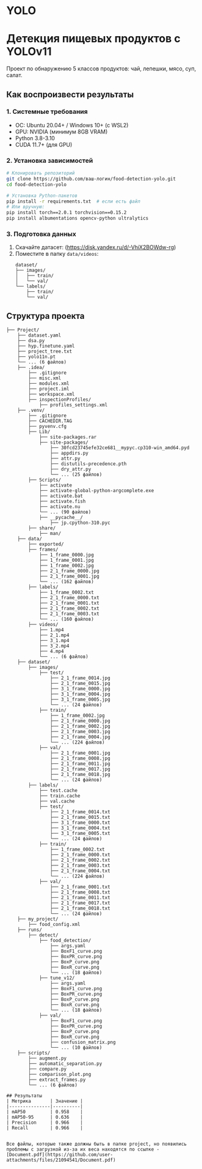 # YOLO
# Детекция пищевых продуктов с YOLOv11

Проект по обнаружению 5 классов продуктов: чай, лепешки, мясо, суп, салат.

## Как воспроизвести результаты

### 1. Системные требования
- ОС: Ubuntu 20.04+ / Windows 10+ (с WSL2)
- GPU: NVIDIA (минимум 8GB VRAM)
- Python 3.8-3.10
- CUDA 11.7+ (для GPU)

### 2. Установка зависимостей
```bash
# Клонировать репозиторий
git clone https://github.com/ваш-логин/food-detection-yolo.git
cd food-detection-yolo

# Установка Python-пакетов
pip install -r requirements.txt  # если есть файл
# Или вручную:
pip install torch==2.0.1 torchvision==0.15.2
pip install albumentations opencv-python ultralytics
```

### 3. Подготовка данных
1. Скачайте датасет: (https://disk.yandex.ru/d/-VhiX2BOWdw-rg)
2. Поместите в папку `data/videos`:
   ```
   dataset/
   ├── images/
   │   ├── train/
   │   └── val/
   └── labels/
       ├── train/
       └── val/

## Структура проекта
```
├── Project/
    ├── dataset.yaml
    ├── dsa.py
    ├── hyp.finetune.yaml
    ├── project_tree.txt
    ├── yolo11n.pt
    └── ... (6 файлов)
    ├── .idea/
        ├── .gitignore
        ├── misc.xml
        ├── modules.xml
        ├── project.iml
        ├── workspace.xml
        ├── inspectionProfiles/
            ├── profiles_settings.xml
    ├── .venv/
        ├── .gitignore
        ├── CACHEDIR.TAG
        ├── pyvenv.cfg
        ├── Lib/
            ├── site-packages.rar
            ├── site-packages/
                ├── 30fcd23745efe32ce681__mypyc.cp310-win_amd64.pyd
                ├── appdirs.py
                ├── attr.py
                ├── distutils-precedence.pth
                ├── dry_attr.py
                └── ... (25 файлов)
        ├── Scripts/
            ├── activate
            ├── activate-global-python-argcomplete.exe
            ├── activate.bat
            ├── activate.fish
            ├── activate.nu
            └── ... (90 файлов)
            ├── __pycache__/
                ├── jp.cpython-310.pyc
        ├── share/
            ├── man/
    ├── data/
        ├── exported/
        ├── frames/
            ├── 1_frame_0000.jpg
            ├── 1_frame_0001.jpg
            ├── 1_frame_0002.jpg
            ├── 2_1_frame_0000.jpg
            ├── 2_1_frame_0001.jpg
            └── ... (162 файлов)
        ├── labels/
            ├── 1_frame_0002.txt
            ├── 2_1_frame_0000.txt
            ├── 2_1_frame_0001.txt
            ├── 2_1_frame_0002.txt
            ├── 2_1_frame_0003.txt
            └── ... (160 файлов)
        ├── videos/
            ├── 1.mp4
            ├── 2_1.mp4
            ├── 3_1.mp4
            ├── 3_2.mp4
            ├── 4.mp4
            └── ... (6 файлов)
    ├── dataset/
        ├── images/
            ├── test/
                ├── 2_1_frame_0014.jpg
                ├── 2_1_frame_0015.jpg
                ├── 3_1_frame_0000.jpg
                ├── 3_1_frame_0004.jpg
                ├── 3_1_frame_0005.jpg
                └── ... (24 файлов)
            ├── train/
                ├── 1_frame_0002.jpg
                ├── 2_1_frame_0000.jpg
                ├── 2_1_frame_0002.jpg
                ├── 2_1_frame_0003.jpg
                ├── 2_1_frame_0004.jpg
                └── ... (224 файлов)
            ├── val/
                ├── 2_1_frame_0001.jpg
                ├── 2_1_frame_0008.jpg
                ├── 2_1_frame_0011.jpg
                ├── 2_1_frame_0017.jpg
                ├── 2_1_frame_0018.jpg
                └── ... (24 файлов)
        ├── labels/
            ├── test.cache
            ├── train.cache
            ├── val.cache
            ├── test/
                ├── 2_1_frame_0014.txt
                ├── 2_1_frame_0015.txt
                ├── 3_1_frame_0000.txt
                ├── 3_1_frame_0004.txt
                ├── 3_1_frame_0005.txt
                └── ... (24 файлов)
            ├── train/
                ├── 1_frame_0002.txt
                ├── 2_1_frame_0000.txt
                ├── 2_1_frame_0002.txt
                ├── 2_1_frame_0003.txt
                ├── 2_1_frame_0004.txt
                └── ... (224 файлов)
            ├── val/
                ├── 2_1_frame_0001.txt
                ├── 2_1_frame_0008.txt
                ├── 2_1_frame_0011.txt
                ├── 2_1_frame_0017.txt
                ├── 2_1_frame_0018.txt
                └── ... (24 файлов)
    ├── my_project/
        ├── food_config.xml
    ├── runs/
        ├── detect/
            ├── food_detection/
                ├── args.yaml
                ├── BoxF1_curve.png
                ├── BoxPR_curve.png
                ├── BoxP_curve.png
                ├── BoxR_curve.png
                └── ... (18 файлов)
            ├── tune_v12/
                ├── args.yaml
                ├── BoxF1_curve.png
                ├── BoxPR_curve.png
                ├── BoxP_curve.png
                ├── BoxR_curve.png
                └── ... (18 файлов)
            ├── val/
                ├── BoxF1_curve.png
                ├── BoxPR_curve.png
                ├── BoxP_curve.png
                ├── BoxR_curve.png
                ├── confusion_matrix.png
                └── ... (10 файлов)
    ├── scripts/
        ├── augment.py
        ├── automatic_separation.py
        ├── compare.py
        ├── comparison_plot.png
        ├── extract_frames.py
        └── ... (6 файлов)

## Результаты
| Метрика       | Значение |
|---------------|----------|
| mAP50         | 0.958    |
| mAP50-95      | 0.636    |
| Precision     | 0.966    |
| Recall        | 0.966    |


Все файлы, которые также должны быть в папке project, но появились проблемы с загрузкой из-за их веса находятся по ссылке - 
[Document.pdf](https://github.com/user-attachments/files/21094541/Document.pdf)
